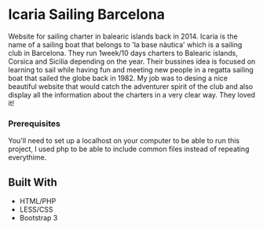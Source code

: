 # Icaria Sailing Barcelona
Website for sailing charter in balearic islands back in 2014.
Icaria is the name of a sailing boat that belongs to 'la base nàutica' which is a sailing club in Barcelona. They run 1week/10 days charters to Balearic islands, Corsica and Sicilia depending on the year.
Their bussines idea is focused on learning to sail while having fun and meeting new people in a regatta sailing boat that sailed the globe back in 1982.
My job was to desing a nice beautiful website that would catch the adventurer spirit of the club and also display all the information about the charters in a very clear way.
They loved it!

### Prerequisites
You'll need to set up a localhost on your computer to be able to run this project, I used php to be able to include common files instead of repeating everythime.

## Built With
- HTML/PHP 
- LESS/CSS
- Bootstrap 3

